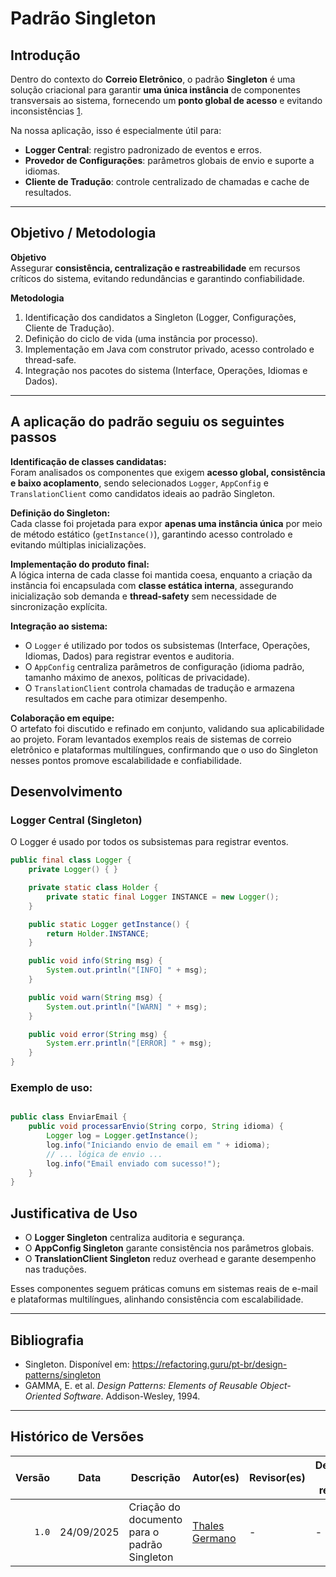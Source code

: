 # Padrão Singleton

## Introdução  
Dentro do contexto do **Correio Eletrônico**, o padrão **Singleton** é uma solução criacional para garantir **uma única instância** de componentes transversais ao sistema, fornecendo um **ponto global de acesso** e evitando inconsistências [1](https://refactoring.guru/pt-br/design-patterns/singleton).  

Na nossa aplicação, isso é especialmente útil para:  
- **Logger Central**: registro padronizado de eventos e erros.  
- **Provedor de Configurações**: parâmetros globais de envio e suporte a idiomas.  
- **Cliente de Tradução**: controle centralizado de chamadas e cache de resultados.  

---

## Objetivo / Metodologia
**Objetivo**  
Assegurar **consistência, centralização e rastreabilidade** em recursos críticos do sistema, evitando redundâncias e garantindo confiabilidade.  

**Metodologia**  
1. Identificação dos candidatos a Singleton (Logger, Configurações, Cliente de Tradução).  
2. Definição do ciclo de vida (uma instância por processo).  
3. Implementação em Java com construtor privado, acesso controlado e thread-safe.  
4. Integração nos pacotes do sistema (Interface, Operações, Idiomas e Dados).  

---

## A aplicação do padrão seguiu os seguintes passos  

**Identificação de classes candidatas:**  
Foram analisados os componentes que exigem **acesso global, consistência e baixo acoplamento**, sendo selecionados `Logger`, `AppConfig` e `TranslationClient` como candidatos ideais ao padrão Singleton.  

**Definição do Singleton:**  
Cada classe foi projetada para expor **apenas uma instância única** por meio de método estático (`getInstance()`), garantindo acesso controlado e evitando múltiplas inicializações.  

**Implementação do produto final:**  
A lógica interna de cada classe foi mantida coesa, enquanto a criação da instância foi encapsulada com **classe estática interna**, assegurando inicialização sob demanda e **thread-safety** sem necessidade de sincronização explícita.  

**Integração ao sistema:**  
- O `Logger` é utilizado por todos os subsistemas (Interface, Operações, Idiomas, Dados) para registrar eventos e auditoria.  
- O `AppConfig` centraliza parâmetros de configuração (idioma padrão, tamanho máximo de anexos, políticas de privacidade).  
- O `TranslationClient` controla chamadas de tradução e armazena resultados em cache para otimizar desempenho.  

**Colaboração em equipe:**  
O artefato foi discutido e refinado em conjunto, validando sua aplicabilidade ao projeto. Foram levantados exemplos reais de sistemas de correio eletrônico e plataformas multilíngues, confirmando que o uso do Singleton nesses pontos promove escalabilidade e confiabilidade.  

## Desenvolvimento

### Logger Central (Singleton)
O Logger é usado por todos os subsistemas para registrar eventos.

```java
public final class Logger {
    private Logger() { }

    private static class Holder {
        private static final Logger INSTANCE = new Logger();
    }

    public static Logger getInstance() {
        return Holder.INSTANCE;
    }

    public void info(String msg) {
        System.out.println("[INFO] " + msg);
    }

    public void warn(String msg) {
        System.out.println("[WARN] " + msg);
    }

    public void error(String msg) {
        System.err.println("[ERROR] " + msg);
    }
} 
```

### Exemplo de uso:
```java

public class EnviarEmail {
    public void processarEnvio(String corpo, String idioma) {
        Logger log = Logger.getInstance();
        log.info("Iniciando envio de email em " + idioma);
        // ... lógica de envio ...
        log.info("Email enviado com sucesso!");
    }
}
```

## Justificativa de Uso

- O **Logger Singleton** centraliza auditoria e segurança.  
- O **AppConfig Singleton** garante consistência nos parâmetros globais.  
- O **TranslationClient Singleton** reduz overhead e garante desempenho nas traduções.  

Esses componentes seguem práticas comuns em sistemas reais de e-mail e plataformas multilíngues, alinhando consistência com escalabilidade.  

---

## Bibliografia

- Singleton. Disponível em: <https://refactoring.guru/pt-br/design-patterns/singleton>  
- GAMMA, E. et al. *Design Patterns: Elements of Reusable Object-Oriented Software*. Addison-Wesley, 1994.  

---

## Histórico de Versões

| Versão | Data       | Descrição                               | Autor(es) | Revisor(es) | Detalhes da revisão |
|-------:|------------|------------------------------------------|-----------|-------------|----------------------|
| `1.0`  | 24/09/2025 | Criação do documento para o padrão Singleton | [Thales Germano](https://github.com/thalesgvl) | - | - |
